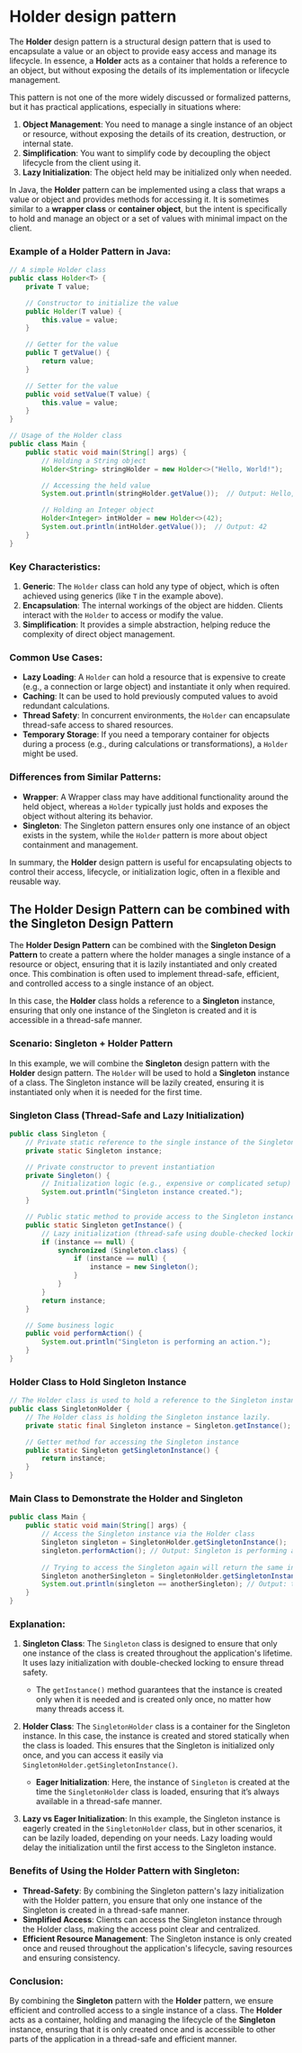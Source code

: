 # Holder design pattern

The **Holder** design pattern is a structural design pattern that is used to encapsulate a value or an object to provide easy access and manage its lifecycle. In essence, a **Holder** acts as a container that holds a reference to an object, but without exposing the details of its implementation or lifecycle management.

This pattern is not one of the more widely discussed or formalized patterns, but it has practical applications, especially in situations where:

1. **Object Management**: You need to manage a single instance of an object or resource, without exposing the details of its creation, destruction, or internal state.
2. **Simplification**: You want to simplify code by decoupling the object lifecycle from the client using it.
3. **Lazy Initialization**: The object held may be initialized only when needed.

In Java, the **Holder** pattern can be implemented using a class that wraps a value or object and provides methods for accessing it. It is sometimes similar to a **wrapper class** or **container object**, but the intent is specifically to hold and manage an object or a set of values with minimal impact on the client.

### Example of a Holder Pattern in Java:

```java
// A simple Holder class
public class Holder<T> {
    private T value;

    // Constructor to initialize the value
    public Holder(T value) {
        this.value = value;
    }

    // Getter for the value
    public T getValue() {
        return value;
    }

    // Setter for the value
    public void setValue(T value) {
        this.value = value;
    }
}

// Usage of the Holder class
public class Main {
    public static void main(String[] args) {
        // Holding a String object
        Holder<String> stringHolder = new Holder<>("Hello, World!");

        // Accessing the held value
        System.out.println(stringHolder.getValue());  // Output: Hello, World!

        // Holding an Integer object
        Holder<Integer> intHolder = new Holder<>(42);
        System.out.println(intHolder.getValue());  // Output: 42
    }
}
```

### Key Characteristics:
1. **Generic**: The `Holder` class can hold any type of object, which is often achieved using generics (like `T` in the example above).
2. **Encapsulation**: The internal workings of the object are hidden. Clients interact with the `Holder` to access or modify the value.
3. **Simplification**: It provides a simple abstraction, helping reduce the complexity of direct object management.

### Common Use Cases:
- **Lazy Loading**: A `Holder` can hold a resource that is expensive to create (e.g., a connection or large object) and instantiate it only when required.
- **Caching**: It can be used to hold previously computed values to avoid redundant calculations.
- **Thread Safety**: In concurrent environments, the `Holder` can encapsulate thread-safe access to shared resources.
- **Temporary Storage**: If you need a temporary container for objects during a process (e.g., during calculations or transformations), a `Holder` might be used.

### Differences from Similar Patterns:
- **Wrapper**: A Wrapper class may have additional functionality around the held object, whereas a `Holder` typically just holds and exposes the object without altering its behavior.
- **Singleton**: The Singleton pattern ensures only one instance of an object exists in the system, while the `Holder` pattern is more about object containment and management.

In summary, the **Holder** design pattern is useful for encapsulating objects to control their access, lifecycle, or initialization logic, often in a flexible and reusable way.

## The Holder Design Pattern can be combined with the Singleton Design Pattern

The **Holder Design Pattern** can be combined with the **Singleton Design Pattern** to create a pattern where the holder manages a single instance of a resource or object, ensuring that it is lazily instantiated and only created once. This combination is often used to implement thread-safe, efficient, and controlled access to a single instance of an object.

In this case, the **Holder** class holds a reference to a **Singleton** instance, ensuring that only one instance of the Singleton is created and it is accessible in a thread-safe manner.

### Scenario: Singleton + Holder Pattern

In this example, we will combine the **Singleton** design pattern with the **Holder** design pattern. The `Holder` will be used to hold a **Singleton** instance of a class. The Singleton instance will be lazily created, ensuring it is instantiated only when it is needed for the first time.

### Singleton Class (Thread-Safe and Lazy Initialization)
```java
public class Singleton {
    // Private static reference to the single instance of the Singleton
    private static Singleton instance;

    // Private constructor to prevent instantiation
    private Singleton() {
        // Initialization logic (e.g., expensive or complicated setup)
        System.out.println("Singleton instance created.");
    }

    // Public static method to provide access to the Singleton instance
    public static Singleton getInstance() {
        // Lazy initialization (thread-safe using double-checked locking)
        if (instance == null) {
            synchronized (Singleton.class) {
                if (instance == null) {
                    instance = new Singleton();
                }
            }
        }
        return instance;
    }

    // Some business logic
    public void performAction() {
        System.out.println("Singleton is performing an action.");
    }
}
```

### Holder Class to Hold Singleton Instance
```java
// The Holder class is used to hold a reference to the Singleton instance.
public class SingletonHolder {
    // The Holder class is holding the Singleton instance lazily.
    private static final Singleton instance = Singleton.getInstance();

    // Getter method for accessing the Singleton instance
    public static Singleton getSingletonInstance() {
        return instance;
    }
}
```

### Main Class to Demonstrate the Holder and Singleton
```java
public class Main {
    public static void main(String[] args) {
        // Access the Singleton instance via the Holder class
        Singleton singleton = SingletonHolder.getSingletonInstance();
        singleton.performAction(); // Output: Singleton is performing an action.
        
        // Trying to access the Singleton again will return the same instance
        Singleton anotherSingleton = SingletonHolder.getSingletonInstance();
        System.out.println(singleton == anotherSingleton); // Output: true (both are the same instance)
    }
}
```

### Explanation:
1. **Singleton Class**: The `Singleton` class is designed to ensure that only one instance of the class is created throughout the application's lifetime. It uses lazy initialization with double-checked locking to ensure thread safety.
   - The `getInstance()` method guarantees that the instance is created only when it is needed and is created only once, no matter how many threads access it.

2. **Holder Class**: The `SingletonHolder` class is a container for the Singleton instance. In this case, the instance is created and stored statically when the class is loaded. This ensures that the Singleton is initialized only once, and you can access it easily via `SingletonHolder.getSingletonInstance()`.
   - **Eager Initialization**: Here, the instance of `Singleton` is created at the time the `SingletonHolder` class is loaded, ensuring that it’s always available in a thread-safe manner.

3. **Lazy vs Eager Initialization**: In this example, the Singleton instance is eagerly created in the `SingletonHolder` class, but in other scenarios, it can be lazily loaded, depending on your needs. Lazy loading would delay the initialization until the first access to the Singleton instance.

### Benefits of Using the Holder Pattern with Singleton:
- **Thread-Safety**: By combining the Singleton pattern's lazy initialization with the Holder pattern, you ensure that only one instance of the Singleton is created in a thread-safe manner.
- **Simplified Access**: Clients can access the Singleton instance through the Holder class, making the access point clear and centralized.
- **Efficient Resource Management**: The Singleton instance is only created once and reused throughout the application's lifecycle, saving resources and ensuring consistency.

### Conclusion:
By combining the **Singleton** pattern with the **Holder** pattern, we ensure efficient and controlled access to a single instance of a class. The **Holder** acts as a container, holding and managing the lifecycle of the **Singleton** instance, ensuring that it is only created once and is accessible to other parts of the application in a thread-safe and efficient manner.
